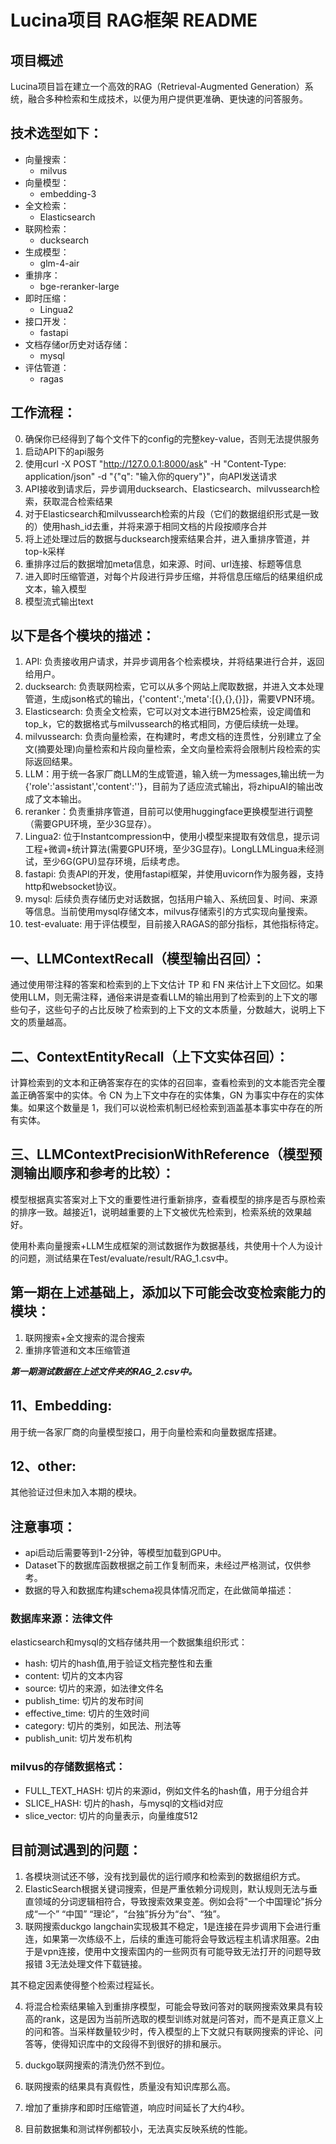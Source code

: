 # Lucina项目 RAG框架 README

## 项目概述

Lucina项目旨在建立一个高效的RAG（Retrieval-Augmented Generation）系统，融合多种检索和生成技术，以便为用户提供更准确、更快速的问答服务。

## 技术选型如下：

- 向量搜索：
  - milvus
- 向量模型：
  - embedding-3
- 全文检索：
  - Elasticsearch
- 联网检索：
  - ducksearch
- 生成模型：
  - glm-4-air
- 重排序：
  - bge-reranker-large
- 即时压缩：
  - Lingua2
- 接口开发：
  - fastapi
- 文档存储or历史对话存储：
  - mysql
- 评估管道：
  - ragas

## 工作流程：
0. 确保你已经得到了每个文件下的config的完整key-value，否则无法提供服务
1. 启动API下的api服务
2. 使用curl -X POST "http://127.0.0.1:8000/ask" -H "Content-Type: application/json" -d "{\"q\": \"输入你的query\"}"，向API发送请求
3. API接收到请求后，异步调用ducksearch、Elasticsearch、milvussearch检索，获取混合检索结果
4. 对于Elasticsearch和milvussearch检索的片段（它们的数据组织形式是一致的）使用hash_id去重，并将来源于相同文档的片段按顺序合并
5. 将上述处理过后的数据与ducksearch搜索结果合并，进入重排序管道，并top-k采样
6. 重排序过后的数据增加meta信息，如来源、时间、url连接、标题等信息
7. 进入即时压缩管道，对每个片段进行异步压缩，并将信息压缩后的结果组织成文本，输入模型
8. 模型流式输出text

## 以下是各个模块的描述：

1. API: 负责接收用户请求，并异步调用各个检索模块，并将结果进行合并，返回给用户。
2. ducksearch: 负责联网检索，它可以从多个网站上爬取数据，并进入文本处理管道，生成json格式的输出，{'content':,'meta':[{},{},{}]}，需要VPN环境。
3. Elasticsearch: 负责全文检索，它可以对文本进行BM25检索，设定阈值和top_k，它的数据格式与milvussearch的格式相同，方便后续统一处理。
4. milvussearch: 负责向量检索，在构建时，考虑文档的连贯性，分别建立了全文(摘要处理)向量检索和片段向量检索，全文向量检索将会限制片段检索的实际返回结果。
5. LLM：用于统一各家厂商LLM的生成管道，输入统一为messages,输出统一为{'role':'assistant','content':''}，目前为了适应流式输出，将zhipuAI的输出改成了文本输出。
6. reranker：负责重排序管道，目前可以使用huggingface更换模型进行调整（需要GPU环境，至少3G显存）。
7. Lingua2: 位于Instantcompression中，使用小模型来提取有效信息，提示词工程+微调+统计算法(需要GPU环境，至少3G显存)。LongLLMLingua未经测试，至少6G(GPU)显存环境，后续考虑。
8. fastapi: 负责API的开发，使用fastapi框架，并使用uvicorn作为服务器，支持http和websocket协议。
9. mysql: 后续负责存储历史对话数据，包括用户输入、系统回复、时间、来源等信息。当前使用mysql存储文本，milvus存储索引的方式实现向量搜索。
10. test-evaluate: 用于评估模型，目前接入RAGAS的部分指标，其他指标待定。

## 一、LLMContextRecall（模型输出召回）：

通过使用带注释的答案和检索到的上下文估计 TP 和 FN 来估计上下文回忆。如果使用LLM，则无需注释，通俗来讲是查看LLM的输出用到了检索到的上下文的哪些句子，这些句子的占比反映了检索到的上下文的文本质量，分数越大，说明上下文的质量越高。

## 二、ContextEntityRecall（上下文实体召回）：

计算检索到的文本和正确答案存在的实体的召回率，查看检索到的文本能否完全覆盖正确答案中的实体。令 CN 为上下文中存在的实体集，GN 为事实中存在的实体集。如果这个数量是 1，我们可以说检索机制已经检索到涵盖基本事实中存在的所有实体。

## 三、LLMContextPrecisionWithReference（模型预测输出顺序和参考的比较）：

模型根据真实答案对上下文的重要性进行重新排序，查看模型的排序是否与原检索的排序一致。越接近1，说明越重要的上下文被优先检索到，检索系统的效果越好。

使用朴素向量搜索+LLM生成框架的测试数据作为数据基线，共使用十个人为设计的问题，测试结果在Test/evaluate/result/RAG_1.csv中。

## 第一期在上述基础上，添加以下可能会改变检索能力的模块：

1. 联网搜索+全文搜索的混合搜索
2. 重排序管道和文本压缩管道

***第一期测试数据在上述文件夹的RAG_2.csv中。***

## 11、Embedding:

用于统一各家厂商的向量模型接口，用于向量检索和向量数据库搭建。

## 12、other:

其他验证过但未加入本期的模块。

## 注意事项：

- api启动后需要等到1-2分钟，等模型加载到GPU中。
- Dataset下的数据库函数根据之前工作复制而来，未经过严格测试，仅供参考。
- 数据的导入和数据库构建schema视具体情况而定，在此做简单描述：

### 数据库来源：法律文件

elasticsearch和mysql的文档存储共用一个数据集组织形式：

- hash: 切片的hash值,用于验证文档完整性和去重
- content: 切片的文本内容
- source: 切片的来源，如法律文件名
- publish_time: 切片的发布时间
- effective_time: 切片的生效时间
- category: 切片的类别，如民法、刑法等
- publish_unit: 切片发布机构

### milvus的存储数据格式：

- FULL_TEXT_HASH: 切片的来源id，例如文件名的hash值，用于分组合并
- SLICE_HASH: 切片的hash，与mysql的文档id对应
- slice_vector: 切片的向量表示，向量维度512

## 目前测试遇到的问题：

1. 各模块测试还不够，没有找到最优的运行顺序和检索到的数据组织方式。
2. ElasticSearch根据关键词搜索，但是严重依赖分词规则，默认规则无法与垂直领域的分词逻辑相符合，导致搜索效果变差。例如会将"一个中国理论"拆分成“一个” “中国” “理论”，“台独”拆分为“台”、“独”。
3. 联网搜索duckgo langchain实现极其不稳定，1是连接在异步调用下会进行重连，如果第一次练级不上，后续的重连可能将会导致远程主机请求阻塞。2由于是vpn连接，使用中文搜索国内的一些网页有可能导致无法打开的问题导致报错 3无法处理文件下载链接。

其不稳定因素使得整个检索过程延长。

4. 将混合检索结果输入到重排序模型，可能会导致问答对的联网搜索效果具有较高的rank，这是因为当前所选取的模型训练对就是问答对，而不是真正意义上的问和答。当采样数量较少时，传入模型的上下文就只有联网搜索的评论、问答等，使得知识库中的文段得不到很好的排和展示。

5. duckgo联网搜索的清洗仍然不到位。

6. 联网搜索的结果具有真假性，质量没有知识库那么高。

7. 增加了重排序和即时压缩管道，响应时间延长了大约4秒。

8. 目前数据集和测试样例都较小，无法真实反映系统的性能。

